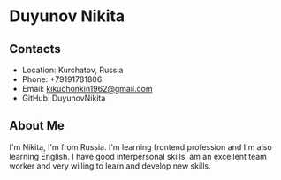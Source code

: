 # Duyunov Nikita

## Contacts

- Location: Kurchatov, Russia
- Phone: +79191781806
- Email: kikuchonkin1962@gmail.com
- GitHub: DuyunovNikita

## About Me

I'm Nikita, I'm from Russia. I'm learning frontend profession and I'm also learning English. I have good interpersonal skills, am an excellent team worker and very willing to learn and develop new skills.
